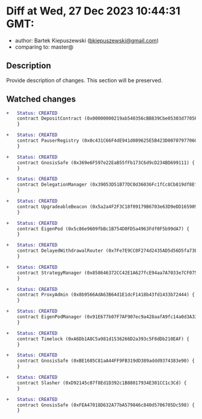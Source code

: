 # Diff at Wed, 27 Dec 2023 10:44:31 GMT:

- author: Bartek Kiepuszewski (<bkiepuszewski@gmail.com>)
- comparing to: master@

## Description

Provide description of changes. This section will be preserved.

## Watched changes

```diff
+   Status: CREATED
    contract DepositContract (0x00000000219ab540356cBB839Cbe05303d7705Fa) {
    }
```

```diff
+   Status: CREATED
    contract PauserRegistry (0x0c431C66F4dE941d089625E5B423D00707977060) {
    }
```

```diff
+   Status: CREATED
    contract GnosisSafe (0x369e6F597e22EaB55fFb173C6d9cD234BD699111) {
    }
```

```diff
+   Status: CREATED
    contract DelegationManager (0x39053D51B77DC0d36036Fc1fCc8Cb819df8Ef37A) {
    }
```

```diff
+   Status: CREATED
    contract UpgradeableBeacon (0x5a2a4F2F3C18f09179B6703e63D9eDD165909073) {
    }
```

```diff
+   Status: CREATED
    contract EigenPod (0x5c86e9609fbBc1B754D0FD5a4963Fdf0F5b99dA7) {
    }
```

```diff
+   Status: CREATED
    contract DelayedWithdrawalRouter (0x7Fe7E9CC0F274d2435AD5d56D5fa73E47F6A23D8) {
    }
```

```diff
+   Status: CREATED
    contract StrategyManager (0x858646372CC42E1A627fcE94aa7A7033e7CF075A) {
    }
```

```diff
+   Status: CREATED
    contract ProxyAdmin (0x8b9566AdA63B64d1E1dcF1418b43fd1433b72444) {
    }
```

```diff
+   Status: CREATED
    contract EigenPodManager (0x91E677b07F7AF907ec9a428aafA9fc14a0d3A338) {
    }
```

```diff
+   Status: CREATED
    contract Timelock (0xA6Db1A8C5a981d1536266D2a393c5F8dDb210EAF) {
    }
```

```diff
+   Status: CREATED
    contract GnosisSafe (0xBE1685C81aA44FF9FB319dD389addd9374383e90) {
    }
```

```diff
+   Status: CREATED
    contract Slasher (0xD92145c07f8Ed1D392c1B88017934E301CC1c3Cd) {
    }
```

```diff
+   Status: CREATED
    contract GnosisSafe (0xFEA47018D632A77bA579846c840d5706705Dc598) {
    }
```
